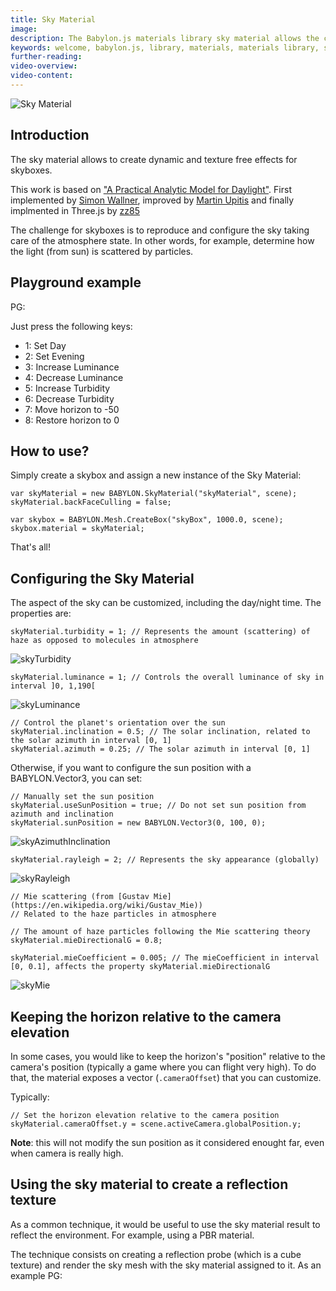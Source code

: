 ```yaml
---
title: Sky Material
image: 
description: The Babylon.js materials library sky material allows the creation of dynamic and texture free effects for skyboxes.
keywords: welcome, babylon.js, library, materials, materials library, sky, sky material
further-reading:
video-overview:
video-content:
---
```


![Sky Material](/img/extensions/materials/sky.png)

## Introduction

The sky material allows to create dynamic and texture free effects for skyboxes.

This work is based on ["A Practical Analytic Model for Daylight"](http://www.cs.utah.edu/~shirley/papers/sunsky/sunsky.pdf).
First implemented by [Simon Wallner](http://www.simonwallner.at/projects/atmospheric-scattering),
improved by [Martin Upitis](http://blenderartists.org/forum/showthread.php?245954-preethams-sky-impementation-HDR)
and finally implmented in Three.js by [zz85](http://twitter.com/blurspline)

The challenge for skyboxes is to reproduce and configure the sky taking care of the atmosphere state.
In other words, for example, determine how the light (from sun) is scattered by particles.

## Playground example

PG: <Playground id="#E6OZX#221" title="Sky Material" description="Sky material animation" image=""/>

Just press the following keys:
* 1: Set Day
* 2: Set Evening
* 3: Increase Luminance
* 4: Decrease Luminance
* 5: Increase Turbidity
* 6: Decrease Turbidity
* 7: Move horizon to -50
* 8: Restore horizon to 0

## How to use?

Simply create a skybox and assign a new instance of the Sky Material:
```
var skyMaterial = new BABYLON.SkyMaterial("skyMaterial", scene);
skyMaterial.backFaceCulling = false;

var skybox = BABYLON.Mesh.CreateBox("skyBox", 1000.0, scene);
skybox.material = skyMaterial;
```

That's all!

## Configuring the Sky Material

The aspect of the sky can be customized, including the day/night time. The properties are:

```
skyMaterial.turbidity = 1; // Represents the amount (scattering) of haze as opposed to molecules in atmosphere
```

![skyTurbidity](/img/extensions/materials/skyTurbidity.png)


```
skyMaterial.luminance = 1; // Controls the overall luminance of sky in interval ]0, 1,190[
```

![skyLuminance](/img/extensions/materials/skyLuminance.png)


```
// Control the planet's orientation over the sun
skyMaterial.inclination = 0.5; // The solar inclination, related to the solar azimuth in interval [0, 1]
skyMaterial.azimuth = 0.25; // The solar azimuth in interval [0, 1]
```

Otherwise, if you want to configure the sun position with a BABYLON.Vector3, you can set:

```
// Manually set the sun position
skyMaterial.useSunPosition = true; // Do not set sun position from azimuth and inclination
skyMaterial.sunPosition = new BABYLON.Vector3(0, 100, 0);
```

![skyAzimuthInclination](/img/extensions/materials/skyAzimuthInclination.png)


```
skyMaterial.rayleigh = 2; // Represents the sky appearance (globally)
```

![skyRayleigh](/img/extensions/materials/skyRayleigh.png)


```
// Mie scattering (from [Gustav Mie](https://en.wikipedia.org/wiki/Gustav_Mie))
// Related to the haze particles in atmosphere

// The amount of haze particles following the Mie scattering theory
skyMaterial.mieDirectionalG = 0.8;

skyMaterial.mieCoefficient = 0.005; // The mieCoefficient in interval [0, 0.1], affects the property skyMaterial.mieDirectionalG
```

![skyMie](/img/extensions/materials/skyMie.png)

## Keeping the horizon relative to the camera elevation
In some cases, you would like to keep the horizon's "position" relative to the camera's position (typically a game where you can flight very high).
To do that, the material exposes a vector (`.cameraOffset`) that you can customize.

Typically:
```
// Set the horizon elevation relative to the camera position
skyMaterial.cameraOffset.y = scene.activeCamera.globalPosition.y;
```

**Note**: this will not modify the sun position as it considered enought far, even when camera is really high.

## Using the sky material to create a reflection texture

As a common technique, it would be useful to use the sky material result to reflect the environment. For example, using a PBR material.

The technique consists on creating a reflection probe (which is a cube texture) and render the sky mesh with the sky material assigned to it. As an example  PG: <Playground id="#4R1H1U" title="Sky Material" description="Example of sky material reflecting the environment" image=""/>
